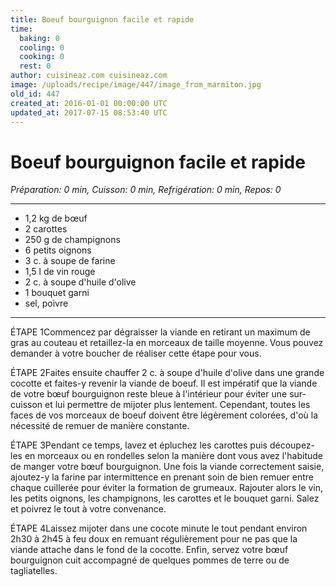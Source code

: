 ```yaml
---
title: Boeuf bourguignon facile et rapide
time:
  baking: 0
  cooling: 0
  cooking: 0
  rest: 0
author: cuisineaz.com cuisineaz.com
image: /uploads/recipe/image/447/image_from_marmiton.jpg
old_id: 447
created_at: 2016-01-01 00:00:00 UTC
updated_at: 2017-07-15 08:53:40 UTC
---
```


# Boeuf bourguignon facile et rapide

_Préparation: 0 min, Cuisson: 0 min, Refrigération: 0 min, Repos: 0_

---

- 1,2 kg de bœuf
- 2 carottes
- 250 g de champignons
- 6 petits oignons
- 3 c. à soupe de farine
- 1,5 l de vin rouge
- 2 c. à soupe d'huile d'olive
- 1 bouquet garni
- sel, poivre

---

ÉTAPE 1Commencez par dégraisser la viande en retirant un maximum de gras au couteau et retaillez-la en morceaux de taille moyenne. Vous pouvez demander à votre boucher de réaliser cette étape pour vous.

ÉTAPE 2Faites ensuite chauffer 2 c. à soupe d'huile d'olive dans une grande cocotte et faites-y revenir la viande de boeuf. Il est impératif que la viande de votre bœuf bourguignon reste bleue à l'intérieur pour éviter une sur-cuisson et lui permettre de mijoter plus lentement. Cependant, toutes les faces de vos morceaux de boeuf doivent être légèrement colorées, d'où la nécessité de remuer de manière constante.

ÉTAPE 3Pendant ce temps, lavez et épluchez les carottes puis découpez-les en morceaux ou en rondelles selon la manière dont vous avez l'habitude de manger votre bœuf bourguignon. Une fois la viande correctement saisie, ajoutez-y la farine par intermittence en prenant soin de bien remuer entre chaque cuillerée pour éviter la formation de grumeaux. Rajouter alors le vin, les petits oignons, les champignons, les carottes et le bouquet garni. Salez et poivrez le tout à votre convenance.

ÉTAPE 4Laissez mijoter dans une cocote minute le tout pendant environ 2h30 à 2h45 à feu doux en remuant régulièrement pour ne pas que la viande attache dans le fond de la cocotte. Enfin, servez votre bœuf bourguignon cuit accompagné de quelques pommes de terre ou de tagliatelles.
